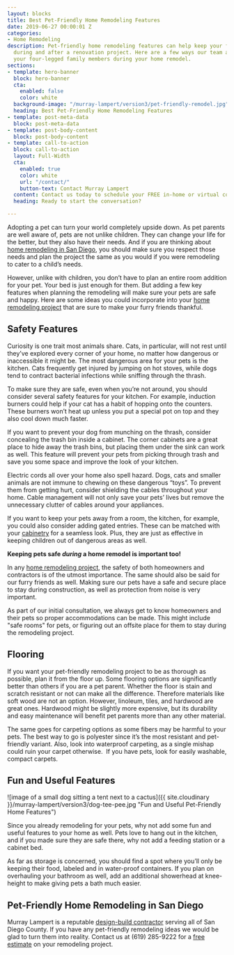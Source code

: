 ```yaml
---
layout: blocks
title: Best Pet-Friendly Home Remodeling Features
date: 2019-06-27 00:00:01 Z
categories:
- Home Remodeling
description: Pet-friendly home remodeling features can help keep your furry friends safe
  during and after a renovation project. Here are a few ways our team accommodates
  your four-legged family members during your home remodel.
sections:
- template: hero-banner
  block: hero-banner
  cta:
    enabled: false
    color: white
  background-image: "/murray-lampert/version3/pet-friendly-remodel.jpg"
  heading: Best Pet-Friendly Home Remodeling Features
- template: post-meta-data
  block: post-meta-data
- template: post-body-content
  block: post-body-content
- template: call-to-action
  block: call-to-action
  layout: Full-Width
  cta:
    enabled: true
    color: white
    url: "/contact/"
    button-text: Contact Murray Lampert
  content: Contact us today to schedule your FREE in-home or virtual consultation.
  heading: Ready to start the conversation?

---
```


Adopting a pet can turn your world completely upside down. As pet parents are well aware of, pets are not unlike children. They can change your life for the better, but they also have their needs. And if you are thinking about [home remodeling in San Diego](/san-diego-home-remodel-services), you should make sure you respect those needs and plan the project the same as you would if you were remodeling to cater to a child’s needs.

However, unlike with children, you don’t have to plan an entire room addition for your pet. Your bed is just enough for them. But adding a few key features when planning the remodeling will make sure your pets are safe and happy. Here are some ideas you could incorporate into your [home remodeling project](/san-diego-remodel-project-gallery) that are sure to make your furry friends thankful.

## Safety Features

Curiosity is one trait most animals share. Cats, in particular, will not rest until they’ve explored every corner of your home, no matter how dangerous or inaccessible it might be. The most dangerous area for your pets is the kitchen. Cats frequently get injured by jumping on hot stoves, while dogs tend to contract bacterial infections while sniffing through the thrash.

To make sure they are safe, even when you’re not around, you should consider several safety features for your kitchen. For example, induction burners could help if your cat has a habit of hopping onto the counters. These burners won’t heat up unless you put a special pot on top and they also cool down much faster.

If you want to prevent your dog from munching on the thrash, consider concealing the trash bin inside a cabinet. The corner cabinets are a great place to hide away the trash bins, but placing them under the sink can work as well. This feature will prevent your pets from picking through trash and save you some space and improve the look of your kitchen.

Electric cords all over your home also spell hazard. Dogs, cats and smaller animals are not immune to chewing on these dangerous “toys”. To prevent them from getting hurt, consider shielding the cables throughout your home. Cable management will not only save your pets’ lives but remove the unnecessary clutter of cables around your appliances.

If you want to keep your pets away from a room, the kitchen, for example, you could also consider adding gated entries. These can be matched with your [cabinetry](/san-diego-custom-cabinet-construction-services) for a seamless look. Plus, they are just as effective in keeping children out of dangerous areas as well.

**Keeping pets safe _during_ a home remodel is important too!**

In any [home remodeling project](/san-diego-remodel-project-gallery), the safety of both homeowners and contractors is of the utmost importance. The same should also be said for our furry friends as well. Making sure our pets have a safe and secure place to stay during construction, as well as protection from noise is very important.

As part of our initial consultation, we always get to know homeowners and their pets so proper accommodations can be made. This might include "safe rooms" for pets, or figuring out an offsite place for them to stay during the remodeling project.

## Flooring

If you want your pet-friendly remodeling project to be as thorough as possible, plan it from the floor up. Some flooring options are significantly better than others if you are a pet parent. Whether the floor is stain and scratch resistant or not can make all the difference. Therefore materials like soft wood are not an option. However, linoleum, tiles, and hardwood are great ones. Hardwood might be slightly more expensive, but its durability and easy maintenance will benefit pet parents more than any other material.

The same goes for carpeting options as some fibers may be harmful to your pets. The best way to go is polyester since it’s the most resistant and pet-friendly variant. Also, look into waterproof carpeting, as a single mishap could ruin your carpet otherwise.  If you have pets, look for easily washable, compact carpets.

## Fun and Useful Features

![image of a small dog sitting a tent next to a cactus]({{ site.cloudinary }}/murray-lampert/version3/dog-tee-pee.jpg "Fun and Useful Pet-Friendly Home Features")

Since you already remodeling for your pets, why not add some fun and useful features to your home as well. Pets love to hang out in the kitchen, and if you made sure they are safe there, why not add a feeding station or a cabinet bed.

As far as storage is concerned, you should find a spot where you’ll only be keeping their food, labeled and in water-proof containers. If you plan on overhauling your bathroom as well, add an additional showerhead at knee-height to make giving pets a bath much easier.

## Pet-Friendly Home Remodeling in San Diego

Murray Lampert is a reputable [design-build contractor](/san-diego-design-build-contractors) serving all of San Diego County. If you have any pet-friendly remodeling ideas we would be glad to turn them into reality. Contact us at (619) 285-9222 for a [free estimate](/contact) on your remodeling project.
